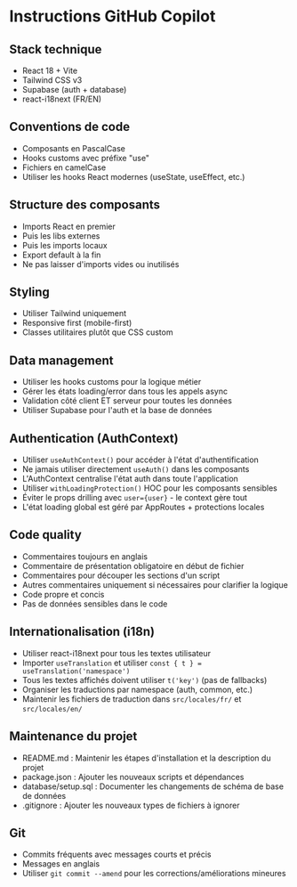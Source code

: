 # Instructions GitHub Copilot

## Stack technique
- React 18 + Vite
- Tailwind CSS v3
- Supabase (auth + database)
- react-i18next (FR/EN)

## Conventions de code
- Composants en PascalCase
- Hooks customs avec préfixe "use"
- Fichiers en camelCase
- Utiliser les hooks React modernes (useState, useEffect, etc.)

## Structure des composants
- Imports React en premier
- Puis les libs externes
- Puis les imports locaux
- Export default à la fin
- Ne pas laisser d'imports vides ou inutilisés

## Styling
- Utiliser Tailwind uniquement
- Responsive first (mobile-first)
- Classes utilitaires plutôt que CSS custom

## Data management
- Utiliser les hooks customs pour la logique métier
- Gérer les états loading/error dans tous les appels async
- Validation côté client ET serveur pour toutes les données
- Utiliser Supabase pour l'auth et la base de données

## Authentication (AuthContext)
- Utiliser `useAuthContext()` pour accéder à l'état d'authentification
- Ne jamais utiliser directement `useAuth()` dans les composants
- L'AuthContext centralise l'état auth dans toute l'application
- Utiliser `withLoadingProtection()` HOC pour les composants sensibles
- Éviter le props drilling avec `user={user}` - le context gère tout
- L'état loading global est géré par AppRoutes + protections locales

## Code quality
- Commentaires toujours en anglais
- Commentaire de présentation obligatoire en début de fichier
- Commentaires pour découper les sections d'un script
- Autres commentaires uniquement si nécessaires pour clarifier la logique
- Code propre et concis
- Pas de données sensibles dans le code

## Internationalisation (i18n)
- Utiliser react-i18next pour tous les textes utilisateur
- Importer `useTranslation` et utiliser `const { t } = useTranslation('namespace')`
- Tous les textes affichés doivent utiliser `t('key')` (pas de fallbacks)
- Organiser les traductions par namespace (auth, common, etc.)
- Maintenir les fichiers de traduction dans `src/locales/fr/` et `src/locales/en/`

## Maintenance du projet
- README.md : Maintenir les étapes d'installation et la description du projet
- package.json : Ajouter les nouveaux scripts et dépendances
- database/setup.sql : Documenter les changements de schéma de base de données
- .gitignore : Ajouter les nouveaux types de fichiers à ignorer

## Git
- Commits fréquents avec messages courts et précis
- Messages en anglais
- Utiliser `git commit --amend` pour les corrections/améliorations mineures
